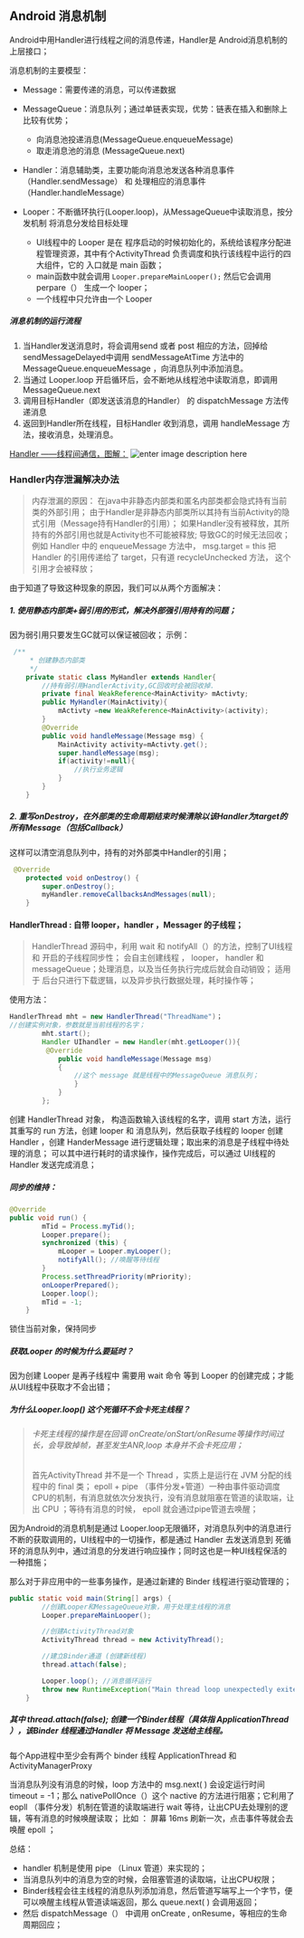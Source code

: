 Android 消息机制
---
 Android中用Handler进行线程之间的消息传递，Handler是 Android消息机制的上层接口；

消息机制的主要模型：
+ Message：需要传递的消息，可以传递数据

+ MessageQueue：消息队列；通过单链表实现，优势：链表在插入和删除上比较有优势；
	+ 向消息池投递消息(MessageQueue.enqueueMessage)
	+ 取走消息池的消息 (MessageQueue.next)

+ Handler：消息辅助类，主要功能向消息池发送各种消息事件（Handler.sendMessage） 和 处理相应的消息事件（Handler.handleMessage）

+ Looper：不断循环执行(Looper.loop)，从MessageQueue中读取消息，按分发机制 将消息分发给目标处理
	+ UI线程中的 Looper 是在 程序启动的时候初始化的，系统给该程序分配进程管理资源，其中有个ActivityThread 负责调度和执行该线程中运行的四大组件，它的 入口就是 main 函数；
	+ main函数中就会调用 `Looper.prepareMainLooper();` 然后它会调用 perpare（） 生成一个 looper；
	+ 一个线程中只允许由一个 Looper

##### 消息机制的运行流程
1. 当Handler发送消息时，将会调用send 或者 post 相应的方法，回掉给sendMessageDelayed中调用 sendMessageAtTime 方法中的 MessageQueue.enqueueMessage	，向消息队列中添加消息。
2. 当通过	Looper.loop	开启循环后，会不断地从线程池中读取消息，即调用	MessageQueue.next
3. 调用目标Handler（即发送该消息的Handler） 的	dispatchMessage	方法传递消息
4. 返回到Handler所在线程，目标Handler 收到消息，调用	handleMessage	方法，接收消息，处理消息。

[Handler ——线程间通信，图解：](http://chuantu.biz/t6/193/1514818188x-1404795856.png)
![enter image description here](http://chuantu.biz/t6/193/1514818188x-1404795856.png)

### Handler内存泄漏解决办法
> 内存泄漏的原因：
> 在java中非静态内部类和匿名内部类都会隐式持有当前类的外部引用；
>  由于Handler是非静态内部类所以其持有当前Activity的隐式引用（Message持有Handler的引用）；
>  如果Handler没有被释放，其所持有的外部引用也就是Activity也不可能被释放; 导致GC的时候无法回收；
>  例如 Handler 中的 enqueueMessage 方法中， msg.target = this 把 Handler 的引用传递给了 target，只有道 recycleUnchecked 方法， 这个引用才会被释放；

由于知道了导致这种现象的原因，我们可以从两个方面解决：
##### 1. 使用静态内部类+弱引用的形式，解决外部强引用持有的问题；
因为弱引用只要发生GC就可以保证被回收；
示例：
```java
 /** 
     * 创建静态内部类 
     */  
    private static class MyHandler extends Handler{  
        //持有弱引用HandlerActivity,GC回收时会被回收掉.  
        private final WeakReference<MainActivity> mActivty;  
        public MyHandler(MainActivity){  
            mActivty =new WeakReference<MainActivity>(activity);  
        }  
        @Override  
        public void handleMessage(Message msg) {  
            MainActivity activity=mActivty.get();  
            super.handleMessage(msg);  
            if(activity!=null){  
                //执行业务逻辑  
            }  
        }  
    }  
```
##### 2. 重写onDestroy，在外部类的生命周期结束时候清除以该Handler为target的所有Message（包括Callback）
这样可以清空消息队列中，持有的对外部类中Handler的引用；
```java
 @Override  
    protected void onDestroy() {  
        super.onDestroy();  
        myHandler.removeCallbacksAndMessages(null);  
    }  
```
#### HandlerThread : 自带 looper，handler ，Messager 的子线程；
> HandlerThread 源码中，利用 wait 和 notifyAll（）的方法，控制了UI线程 和 开启的子线程同步性；
> 会自主创建线程 ，  looper， handler 和 messageQueue；处理消息，以及当任务执行完成后就会自动销毁； 
> 适用于 后台只进行下载逻辑，以及异步执行数据处理，耗时操作等；

使用方法：
```java
HandlerThread mht = new HandlerThread("ThreadName")；
//创建实例对象，参数就是当前线程的名字；
        mht.start();
        Handler UIhandler = new Handler(mht.getLooper()){
         @Override
            public void handleMessage(Message msg)
            {
                //这个 message 就是线程中的MessageQueue 消息队列；
                }
            }
        };
```

创建 HandlerThread 对象， 构造函数输入该线程的名字，调用 start 方法，运行其重写的 run 方法，创建 looper 和 消息队列，然后获取子线程的 looper 创建 Handler ，创建 HanderMessage 进行逻辑处理；取出来的消息是子线程中待处理的消息；
可以其中进行耗时的请求操作，操作完成后，可以通过 UI线程的 Handler  发送完成消息；

##### 同步的维持：
```java
@Override  
public void run() {  
        mTid = Process.myTid();  
        Looper.prepare();  
        synchronized (this) {  
            mLooper = Looper.myLooper();  
            notifyAll(); //唤醒等待线程  
        }  
        Process.setThreadPriority(mPriority);  
        onLooperPrepared();  
        Looper.loop();  
        mTid = -1;  
    }  
```
锁住当前对象，保持同步

##### 获取Looper 的时候为什么要延时？
因为创建 Looper 是再子线程中 需要用 wait 命令 等到 Looper 的创建完成；才能从UI线程中获取才不会出错；

##### 为什么Looper.loop() 这个死循环不会卡死主线程？
> ###### 卡死主线程的操作是在回调 onCreate/onStart/onResume等操作时间过长，会导致掉帧，甚至发生ANR,loop 本身并不会卡死应用；
>
> 首先ActivityThread 并不是一个 Thread ，实质上是运行在 JVM 分配的线程中的 final 类；
> epoll + pipe （事件分发+管道）一种由事件驱动调度CPU的机制，有消息就依次分发执行，没有消息就阻塞在管道的读取端，让出 CPU ；等待有消息的时候， epoll 就会通过pipe管道去唤醒；

因为Android的消息机制是通过 Looper.loop无限循环，对消息队列中的消息进行不断的获取调用的，UI线程中的一切操作，都是通过 Handler 去发送消息到 死循环的消息队列中，通过消息的分发进行响应操作；同时这也是一种UI线程保活的一种措施；

那么对于非应用中的一些事务操作，是通过新建的 Binder 线程进行驱动管理的；
```java
public static void main(String[] args) {
        //创建Looper和MessageQueue对象，用于处理主线程的消息
        Looper.prepareMainLooper();

        //创建ActivityThread对象
        ActivityThread thread = new ActivityThread(); 

        //建立Binder通道 (创建新线程)
        thread.attach(false);

        Looper.loop(); //消息循环运行
        throw new RuntimeException("Main thread loop unexpectedly exited");
    }
```
##### 其中 thread.attach(false); 创建一个Binder线程（具体指 ApplicationThread ），该Binder 线程通过Handler 将 Message 发送给主线程。
每个App进程中至少会有两个 binder 线程 ApplicationThread 和 ActivityManagerProxy

当消息队列没有消息的时候，loop 方法中的 msg.next( )  会设定运行时间 timeout = -1；那么 nativePollOnce（）这个 nactive 的方法进行阻塞；它利用了 eopll （事件分发）机制在管道的读取端进行  wait 等待，让出CPU去处理别的逻辑，等有消息的时候唤醒读取；
比如 ： 屏幕 16ms 刷新一次，点击事件等就会去唤醒 epoll ；

总结： 
+ handler 机制是使用 pipe （Linux 管道）来实现的；
+ 当消息队列中的消息为空的时候，会阻塞管道的读取端，让出CPU权限；
+ Binder线程会往主线程的消息队列添加消息，然后管道写端写上一个字节，便可以唤醒主线程从管道读端返回，那么 queue.next( ) 会调用返回；
+ 然后 dispatchMessage（） 中调用 onCreate , onResume，等相应的生命周期回应； 
 









